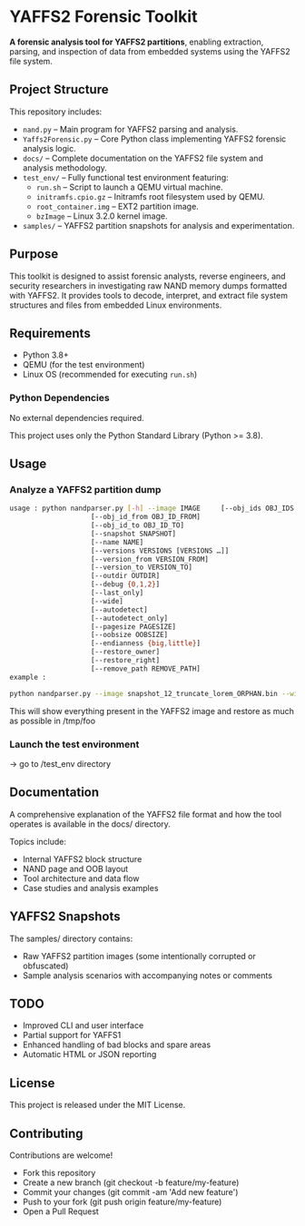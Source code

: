 # YAFFS2 Forensic Toolkit

**A forensic analysis tool for YAFFS2 partitions**, enabling extraction, parsing, and inspection of data from embedded systems using the YAFFS2 file system.

## Project Structure

This repository includes:

- `nand.py` – Main program for YAFFS2 parsing and analysis.
- `Yaffs2Forensic.py` – Core Python class implementing YAFFS2 forensic analysis logic.
- `docs/` – Complete documentation on the YAFFS2 file system and analysis methodology.
- `test_env/` – Fully functional test environment featuring:
  - `run.sh` – Script to launch a QEMU virtual machine.
  - `initramfs.cpio.gz` – Initramfs root filesystem used by QEMU.
  - `root_container.img` – EXT2 partition image.
  - `bzImage` – Linux 3.2.0 kernel image.
- `samples/` – YAFFS2 partition snapshots for analysis and experimentation.

## Purpose

This toolkit is designed to assist forensic analysts, reverse engineers, and security researchers in investigating raw NAND memory dumps formatted with YAFFS2. It provides tools to decode, interpret, and extract file system structures and files from embedded Linux environments.

## Requirements

- Python 3.8+
- QEMU (for the test environment)
- Linux OS (recommended for executing `run.sh`)

### Python Dependencies

No external dependencies required.

This project uses only the Python Standard Library (Python >= 3.8).

## Usage

### Analyze a YAFFS2 partition dump

```bash
usage : python nandparser.py [-h] --image IMAGE 	[--obj_ids OBJ_IDS [OBJ_IDS …]]
					[--obj_id_from OBJ_ID_FROM]
					[--obj_id_to OBJ_ID_TO]
					[--snapshot SNAPSHOT]
					[--name NAME]
					[--versions VERSIONS [VERSIONS …]]
					[--version_from VERSION_FROM]
					[--version_to VERSION_TO]
					[--outdir OUTDIR]
					[--debug {0,1,2}]
					[--last_only]
					[--wide]
					[--autodetect]
					[--autodetect_only]
					[--pagesize PAGESIZE]
					[--oobsize OOBSIZE]
					[--endianness {big,little}]
					[--restore_owner]
					[--restore_right]
					[--remove_path REMOVE_PATH]
example :

python nandparser.py --image snapshot_12_truncate_lorem_ORPHAN.bin --wide -outdir /tmp/foo 
```

This will show everything present in the YAFFS2 image and restore as much as possible in /tmp/foo


### Launch the test environment

-> go to /test_env directory

## Documentation

A comprehensive explanation of the YAFFS2 file format and how the tool operates is available in the docs/ directory.

Topics include:
- Internal YAFFS2 block structure
- NAND page and OOB layout
- Tool architecture and data flow
- Case studies and analysis examples

## YAFFS2 Snapshots

The samples/ directory contains:
- Raw YAFFS2 partition images (some intentionally corrupted or obfuscated)
- Sample analysis scenarios with accompanying notes or comments

## TODO

- Improved CLI and user interface
- Partial support for YAFFS1
- Enhanced handling of bad blocks and spare areas
- Automatic HTML or JSON reporting

## License

This project is released under the MIT License.

## Contributing

Contributions are welcome!
- Fork this repository
- Create a new branch (git checkout -b feature/my-feature)
- Commit your changes (git commit -am 'Add new feature')
- Push to your fork (git push origin feature/my-feature)
- Open a Pull Request


